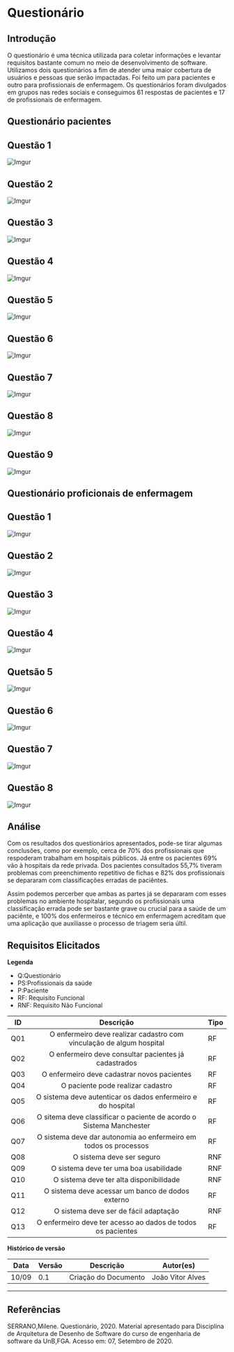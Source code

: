 # Questionário

## Introdução

O questionário é uma técnica utilizada para coletar informações e levantar requisitos bastante comum no meio de desenvolvimento de software. Utilizamos dois questionários a fim de atender uma maior cobertura de usuários e pessoas que serão impactadas. Foi feito um para pacientes e outro para profissionais de enfermagem. Os questionários foram divulgados em grupos nas redes sociais e conseguimos 61 respostas de pacientes e 17 de profissionais de enfermagem.

## Questionário pacientes

## Questão 1

![Imgur](https://imgur.com/Nfm9hFa.jpg)

## Questão 2

![Imgur](https://imgur.com/nY4vstL.jpg)

## Questão 3

![Imgur](https://imgur.com/iPNvjKk.jpg)

## Questão 4

![Imgur](https://imgur.com/aOeWKKc.jpg)

## Questão 5

![Imgur](https://imgur.com/zX1KFWT.jpg)

## Questão 6

![Imgur](https://imgur.com/XRTK8FK.jpg)

## Questão 7

![Imgur](https://imgur.com/VeQTbHL.jpg)

## Questão 8

![Imgur](https://imgur.com/nEGxzK5.jpg)

## Questão 9

![Imgur](https://imgur.com/7AkUTxI.jpg)


## Questionário proficionais de enfermagem

## Questão 1

![Imgur](https://imgur.com/pbgLgEQ.jpg)

## Questão 2

![Imgur](https://imgur.com/QeIOxIy.jpg)

## Questão 3

![Imgur](https://imgur.com/jair6dO.jpg)

## Questão 4

![Imgur](https://imgur.com/jr1vUsA.jpg)

## Quetsão 5

![Imgur](https://imgur.com/ml1rJAB.jpg)

## Questão 6

![Imgur](https://imgur.com/T9O1il2.jpg)

## Questão 7

![Imgur](https://imgur.com/JklCV5w.jpg)

## Questão 8

![Imgur](https://imgur.com/ag2trBK.jpg)

## Análise 

Com os resultados dos questionários apresentados, pode-se tirar algumas conclusões, como por exemplo, cerca de 70% dos profissionais que respoderam trabalham em hospitais públicos. Já entre os pacientes 69% vão à hospitais da rede privada.  Dos pacientes consultados 55,7% tiveram problemas com preenchimento repetitivo de fichas e 82% dos profissionais se depararam com classificações erradas de paciêntes. 

Assim podemos percerber que ambas as partes já se depararam com esses problemas no ambiente hospitalar, segundo os profissionais uma classificação errada pode ser bastante grave ou crucial para a saúde de um paciênte, e 100% dos enfermeiros e técnico em enfermagem acreditam que uma aplicação que auxiliasse o processo de triagem seria últil.

## Requisitos Elicitados

**Legenda**

* Q:Questionário
* PS:Profissionais da saúde
* P:Paciente
* RF: Requisito Funcional
* RNF: Requisito Não Funcional

| ID | Descrição | Tipo |
|----|:---------:|------|
| Q01 | O enfermeiro deve realizar cadastro com vinculação de algum hospital| RF |
| Q02 | O enfermeiro deve consultar pacientes já cadastrados | RF |
| Q03 | O enfermeiro deve cadastrar novos pacientes | RF |
| Q04 | O paciente pode realizar cadastro | RF |
| Q05 | O sistema deve autenticar os dados enfermeiro e do hospital | RF |
| Q06 | O sitema deve classificar o paciente de acordo o Sistema Manchester | RF |
| Q07 | O sistema deve dar autonomia ao enfermeiro em todos os processos | RF  |
| Q08 | O sistema deve ser seguro | RNF  |
| Q09  | O sistema deve ter uma boa usabilidade | RNF |
| Q10  | O sistema deve ter alta disponibilidade  | RNF |
| Q11  | O sistema deve acessar um banco de dodos externo | RF |
| Q12  | O sistema deve ser de fácil adaptação | RNF |
| Q13  | O enfermeiro deve ter acesso ao dados de todos os pacientes | RF |

**Histórico de versão**

Data | Versão | Descrição | Autor(es) |
| --- | --- | --- | --- |
| 10/09 | 0.1 | Criação do Documento | João Vitor Alves |

---

## Referências

SERRANO,Milene. Questionário, 2020. Material apresentado para Disciplina de Arquitetura de Desenho de Software do curso de engenharia de software da UnB,FGA. Acesso em: 07, Setembro de 2020.



